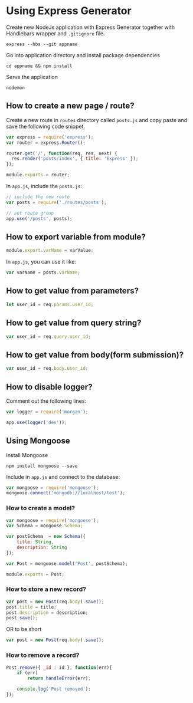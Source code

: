 # Using Express Generator

Create new NodeJs application with Express Generator together with Handlebars wrapper and `.gitignore` file.

```
express --hbs --git appname
```

Go into application directory and install package dependencies
```
cd appname && npm install
```

Serve the application

```
nodemon
```

## How to create a new page / route?

Create a new route in `routes` directory called `posts.js` and copy paste and save the following code snippet.

```javascript
var express = require('express');
var router = express.Router();

router.get('/', function(req, res, next) {
  res.render('posts/index', { title: 'Express' });
});

module.exports = router;
```

In `app.js`, include the `posts.js`:

```javascript
// include the new route
var posts = require('./routes/posts');

// set route group
app.use('/posts', posts);
```

## How to export variable from  module?

```javascript
module.export.varName = varValue;
```

In `app.js`, you can use it like:

```javascript
var varName = posts.varName;
```

## How to get value from parameters?

```javascript
let user_id = req.params.user_id;
```

## How to get value from query string?

```javascript
var user_id = req.query.user_id;
```

## How to get value from body(form submission)?

```javascript
var user_id = req.body.user_id;
```

## How to disable logger?

Comment out the following lines:

```javascript
var logger = require('morgan');
```

```javascript
app.use(logger('dev'));
```

## Using Mongoose 

Install Mongoose

```
npm install mongoose --save
```

Include in `app.js` and connect to the database:

```javascript
var mongoose = require('mongoose');
mongoose.connect('mongodb://localhost/test');
```

### How to create a model?

```javascript
var mongoose = require('mongoose');
var Schema = mongoose.Schema;

var postSchema  = new Schema({
	title: String,
	description: String
});

var Post = mongoose.model('Post', postSchema);

module.exports = Post;
```

### How to store a new record?

```javascript
var post = new Post(req.body).save();
post.title = title;
post.description = description;
post.save();
```

OR to be short

```javascript
var post = new Post(req.body).save();
```

### How to remove a record?

```javascript
Post.remove({ _id : id }, function(err){
	if (err) 
		return handleError(err);

	console.log('Post removed');
});
```